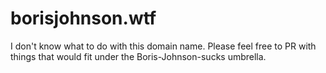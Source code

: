 # borisjohnson.wtf
I don't know what to do with this domain name. Please feel free to PR with things that would fit under the Boris-Johnson-sucks umbrella.
